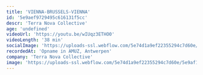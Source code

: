 ```yaml
---
title: 'VIENNA-BRUSSELS-VIENNA'
id: '5e9aef9729495c616131f5cc'
descr: 'Terra Nova Collective'
age: 'undefined'
videoUrl: 'https://youtu.be/wIUqz3ETHO0'
videoLength: '38 min'
socialImage: 'https://uploads-ssl.webflow.com/5e74d1a9ef22355294c7d60e/5e9af1da9e2eb3e58c6f637c_TerraNova2.jpg'
recordedAt: 'Opname in AMUZ, Antwerpen'
company: 'Terra Nova Collective'
image: 'https://uploads-ssl.webflow.com/5e74d1a9ef22355294c7d60e/5e9af1da9e2eb3e58c6f637c_TerraNova2.jpg'
---
```

